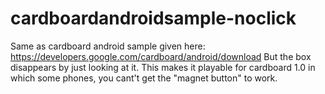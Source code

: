 # cardboardandroidsample-noclick
Same as cardboard android sample given here: 
https://developers.google.com/cardboard/android/download
But the box disappears by just looking at it.
This makes it playable for cardboard 1.0 in which some phones, you cant't get the "magnet button" to work.
